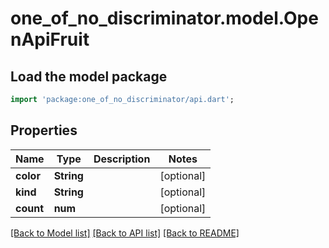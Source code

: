 # one_of_no_discriminator.model.OpenApiFruit

## Load the model package
```dart
import 'package:one_of_no_discriminator/api.dart';
```

## Properties
Name | Type | Description | Notes
------------ | ------------- | ------------- | -------------
**color** | **String** |  | [optional] 
**kind** | **String** |  | [optional] 
**count** | **num** |  | [optional] 

[[Back to Model list]](../README.md#documentation-for-models) [[Back to API list]](../README.md#documentation-for-api-endpoints) [[Back to README]](../README.md)



